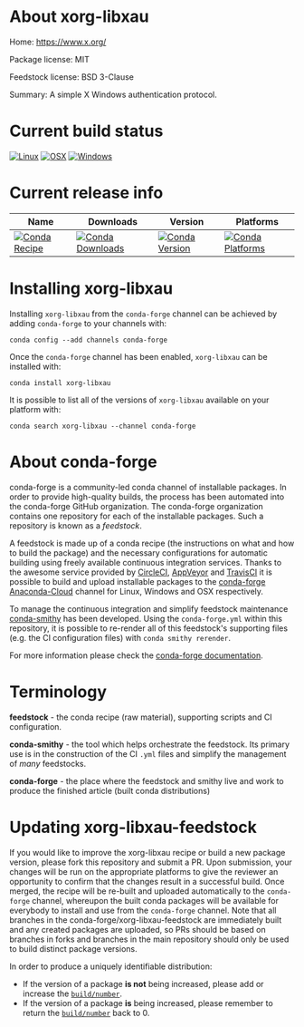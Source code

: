 About xorg-libxau
=================

Home: https://www.x.org/

Package license: MIT

Feedstock license: BSD 3-Clause

Summary: A simple X Windows authentication protocol.



Current build status
====================

[![Linux](https://img.shields.io/circleci/project/github/conda-forge/xorg-libxau-feedstock/master.svg?label=Linux)](https://circleci.com/gh/conda-forge/xorg-libxau-feedstock)
[![OSX](https://img.shields.io/travis/conda-forge/xorg-libxau-feedstock/master.svg?label=macOS)](https://travis-ci.org/conda-forge/xorg-libxau-feedstock)
[![Windows](https://img.shields.io/appveyor/ci/conda-forge/xorg-libxau-feedstock/master.svg?label=Windows)](https://ci.appveyor.com/project/conda-forge/xorg-libxau-feedstock/branch/master)

Current release info
====================

| Name | Downloads | Version | Platforms |
| --- | --- | --- | --- |
| [![Conda Recipe](https://img.shields.io/badge/recipe-xorg--libxau-green.svg)](https://anaconda.org/conda-forge/xorg-libxau) | [![Conda Downloads](https://img.shields.io/conda/dn/conda-forge/xorg-libxau.svg)](https://anaconda.org/conda-forge/xorg-libxau) | [![Conda Version](https://img.shields.io/conda/vn/conda-forge/xorg-libxau.svg)](https://anaconda.org/conda-forge/xorg-libxau) | [![Conda Platforms](https://img.shields.io/conda/pn/conda-forge/xorg-libxau.svg)](https://anaconda.org/conda-forge/xorg-libxau) |

Installing xorg-libxau
======================

Installing `xorg-libxau` from the `conda-forge` channel can be achieved by adding `conda-forge` to your channels with:

```
conda config --add channels conda-forge
```

Once the `conda-forge` channel has been enabled, `xorg-libxau` can be installed with:

```
conda install xorg-libxau
```

It is possible to list all of the versions of `xorg-libxau` available on your platform with:

```
conda search xorg-libxau --channel conda-forge
```


About conda-forge
=================

conda-forge is a community-led conda channel of installable packages.
In order to provide high-quality builds, the process has been automated into the
conda-forge GitHub organization. The conda-forge organization contains one repository
for each of the installable packages. Such a repository is known as a *feedstock*.

A feedstock is made up of a conda recipe (the instructions on what and how to build
the package) and the necessary configurations for automatic building using freely
available continuous integration services. Thanks to the awesome service provided by
[CircleCI](https://circleci.com/), [AppVeyor](https://www.appveyor.com/)
and [TravisCI](https://travis-ci.org/) it is possible to build and upload installable
packages to the [conda-forge](https://anaconda.org/conda-forge)
[Anaconda-Cloud](https://anaconda.org/) channel for Linux, Windows and OSX respectively.

To manage the continuous integration and simplify feedstock maintenance
[conda-smithy](https://github.com/conda-forge/conda-smithy) has been developed.
Using the ``conda-forge.yml`` within this repository, it is possible to re-render all of
this feedstock's supporting files (e.g. the CI configuration files) with ``conda smithy rerender``.

For more information please check the [conda-forge documentation](https://conda-forge.org/docs/).

Terminology
===========

**feedstock** - the conda recipe (raw material), supporting scripts and CI configuration.

**conda-smithy** - the tool which helps orchestrate the feedstock.
                   Its primary use is in the construction of the CI ``.yml`` files
                   and simplify the management of *many* feedstocks.

**conda-forge** - the place where the feedstock and smithy live and work to
                  produce the finished article (built conda distributions)


Updating xorg-libxau-feedstock
==============================

If you would like to improve the xorg-libxau recipe or build a new
package version, please fork this repository and submit a PR. Upon submission,
your changes will be run on the appropriate platforms to give the reviewer an
opportunity to confirm that the changes result in a successful build. Once
merged, the recipe will be re-built and uploaded automatically to the
`conda-forge` channel, whereupon the built conda packages will be available for
everybody to install and use from the `conda-forge` channel.
Note that all branches in the conda-forge/xorg-libxau-feedstock are
immediately built and any created packages are uploaded, so PRs should be based
on branches in forks and branches in the main repository should only be used to
build distinct package versions.

In order to produce a uniquely identifiable distribution:
 * If the version of a package **is not** being increased, please add or increase
   the [``build/number``](https://conda.io/docs/user-guide/tasks/build-packages/define-metadata.html#build-number-and-string).
 * If the version of a package **is** being increased, please remember to return
   the [``build/number``](https://conda.io/docs/user-guide/tasks/build-packages/define-metadata.html#build-number-and-string)
   back to 0.
